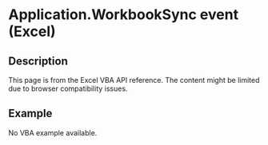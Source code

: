 # Application.WorkbookSync event (Excel)

## Description
This page is from the Excel VBA API reference. The content might be limited due to browser compatibility issues.

## Example
No VBA example available.
